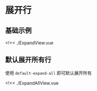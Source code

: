 # 展开行

## 基础示例

<!<< ./ExpandView.vue

## 默认展开所有行

使用 `default-expand-all` 即可默认展开所有

<!<< ./ExpandAllView.vue
